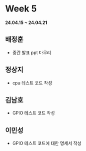 # Week 5
**24.04.15 ~ 24.04.21**
   
## 배정훈   
*  중간 발표 ppt 마무리   
## 정상지   
*  cpu 테스트 코드 작성
## 김남호   
* GPIO 테스트 코드 작성
## 이민성   
*  GPIO 테스트 코드에 대한 명세서 작성
